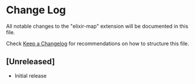 # Change Log

All notable changes to the "elixir-map" extension will be documented in this file.

Check [Keep a Changelog](http://keepachangelog.com/) for recommendations on how to structure this file.

## [Unreleased]

- Initial release